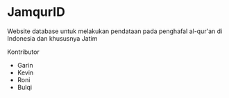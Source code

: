 # JamqurID
Website database untuk melakukan pendataan pada penghafal al-qur'an di Indonesia dan khususnya Jatim

Kontributor
- Garin 
- Kevin
- Roni
- Bulqi
